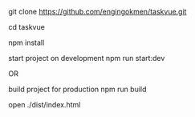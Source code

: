 git clone https://github.com/engingokmen/taskvue.git

cd taskvue

npm install



start project on development
npm run start:dev

OR

build project for production
npm run build

open ./dist/index.html